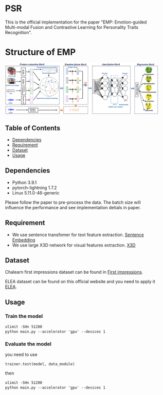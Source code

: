 # PSR

This is the official implementation for the paper "EMP: Emotion-guided Multi-modal Fusion and Contrastive
Learning for Personality Traits Recognition".

# Structure of EMP
![image](structure.png)

## Table of Contents

- [Dependencies](#security)
- [Requirement](#background)
- [Dataset](#dataset)
- [Usage](#usage)

## Dependencies

- Python 3.9.1
- pytorch-lightning 1.7.2   
- Linux 5.11.0-46-generic

Please follow the paper to pre-process the data. The batch size will influence the performance and see implementation detials in paper.

## Requirement
- We use sentence transfomer for text feature extraction. [Sentence Embedding](https://huggingface.co/cardiffnlp/twitter-roberta-base-emotion)
- We use large X3D network for visual features extraction. [X3D](https://github.com/facebookresearch/pytorchvideo)


## Dataset
Chalearn first impressions dataset can be found in [First impressions](https://chalearnlap.cvc.uab.cat/dataset/24/description/).

ELEA dataset can be found on this official website and you need to apply it [ELEA](https://www.idiap.ch/en/dataset/elea).


## Usage

### Train the model

```
ulimit -SHn 51200
python main.py --accelerator 'gpu' --devices 1  
```

### Evaluate the model
you need to use
```
trainer.test(model, data_module)
```

then
```
ulimit -SHn 51200
python main.py --accelerator 'gpu' --devices 1  
```
